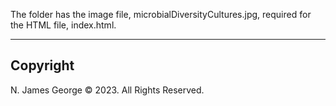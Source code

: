The folder has the image file, microbialDiversityCultures.jpg, required for the HTML file, index.html.

----

## Copyright

N. James George © 2023. All Rights Reserved.
